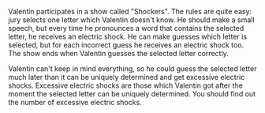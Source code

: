 Valentin participates in a show called "Shockers". The rules are quite easy: jury selects one letter which Valentin
doesn't know. He should make a small speech, but every time he pronounces a word that contains the selected letter, he
receives an electric shock. He can make guesses which letter is selected, but for each incorrect guess he receives an
electric shock too. The show ends when Valentin guesses the selected letter correctly.

Valentin can't keep in mind everything, so he could guess the selected letter much later than it can be uniquely
determined and get excessive electric shocks. Excessive electric shocks are those which Valentin got after the moment
the selected letter can be uniquely determined. You should find out the number of excessive electric shocks.